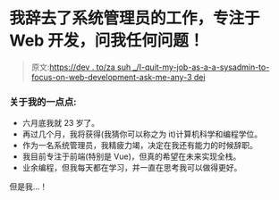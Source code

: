 # 我辞去了系统管理员的工作，专注于 Web 开发，问我任何问题！

> 原文:[https://dev . to/za suh _/I-quit-my-job-as-a-a-sysadmin-to-focus-on-web-development-ask-me-any-3 dei](https://dev.to/zasuh_/i-quit-my-job-as-a-sysadmin-to-focus-on-web-development-ask-me-anything-3dei)

### [](#little-bit-about-me)关于我的一点点:

*   六月底我就 23 岁了。
*   再过几个月，我将获得(我猜你可以称之为 it)计算机科学和编程学位。
*   作为一名系统管理员，我精疲力竭，决定在我还有能力的时候辞职。
*   我目前专注于前端(特别是 Vue)，但真的希望在未来实现全栈。
*   业余编程，但我每天都在学习，并一直在思考我可以做得更好。

但是我...！